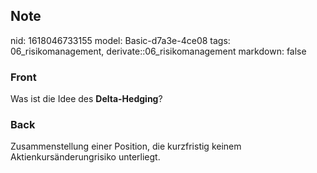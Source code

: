 ## Note
nid: 1618046733155
model: Basic-d7a3e-4ce08
tags: 06_risikomanagement, derivate::06_risikomanagement
markdown: false

### Front
Was ist die Idee des <b>Delta-Hedging</b>?

### Back
Zusammenstellung einer Position, die kurzfristig keinem Aktienkursänderungrisiko unterliegt.
